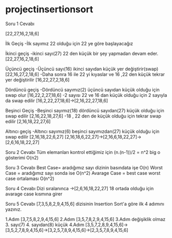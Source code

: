 # projectinsertionsort
Soru 1 Cevabı

[22,27,16,2,18,6]

İlk Geçiş -İlk sayımız 22 olduğu için 22 ye göre başlayacağız

İkinci geçiş -ikinci sayı(27) 22 den küçük bir şey yapmadan devam eder. [22,27,16,2,18,6]

Üçüncü geçiş -Üçüncü sayı(16) ikinci sayıdan küçük yer değiştirir(swap) [22,16,27,2,18,6] -Daha sonra 16 ile 22 yi kıyaslar ve 16 ,22 den küçük tekrar yer değiştirilir [16,22,27,2,18,6]

Dördüncü geçiş -Dördüncü sayımız(2) üçüncü sayıdan küçük olduğu için swap olur [16,22,2,27,18,6] -2 sayısı 22 ve 16 dan küçük olduğu için 2 sayıyla da swap edilir [16,2,22,27,18,6]->[2,16,22,27,18,6]

Beşinci Geçiş -Beşinci sayımız(18) dördüncü sayıdan(27) küçük olduğu için swap edilir [2,16,22,18,27,6] -18 , 22 den de küçük olduğu için tekrar swap edilir [2,16,18,22,27,6]

Altıncı geçiş -Altıncı sayımız(6) beşinci sayımızdan(27) küçük olduğu için swap edilir [2,16,18,22,6,27]  [2,16,18,6,22,27]->[2,16,6,18,22,27]->[2,6,16,18,22,27]

Soru 2 Cevabı Tüm elemanları kontrol ettiğimiz için (n.(n-1))/2 = n^2 big o gösterimi O(n2)

Soru 3 Cevabı Best Case= aradığımız sayı dizinin basındata işe O(n) Worst Case = aradığımız sayı sonda ise O(n^2) Avarage Case = best case worst case ortalaması O(n^2)

Soru 4 Cevabı Dizi sıralanınca ->[2,6,16,18,22,27] 18 ortada olduğu için avarage case kısmına girer

Soru 5 Cevabı [7,3,5,8,2,9,4,15,6] dizisinin Insertion Sort'a göre ilk 4 adımını yazınız.

1.Adım [3,7,5,8,2,9,4,15,6] 2.Adım [3,5,7,8,2,9,4,15,6] 3.Adım değişiklik olmaz 3. sayı(7) 4. sayıdan(8) küçük 4.Adım [3,5,7,2,8,9,4,15,6]->[3,5,2,7,8,9,4,15,6]->[3,2,5,7,8,9,4,15,6]->[2,3,5,7,8,9,4,15,6]
